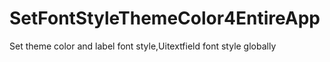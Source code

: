 # SetFontStyleThemeColor4EntireApp
Set theme color and label font style,Uitextfield font style globally
